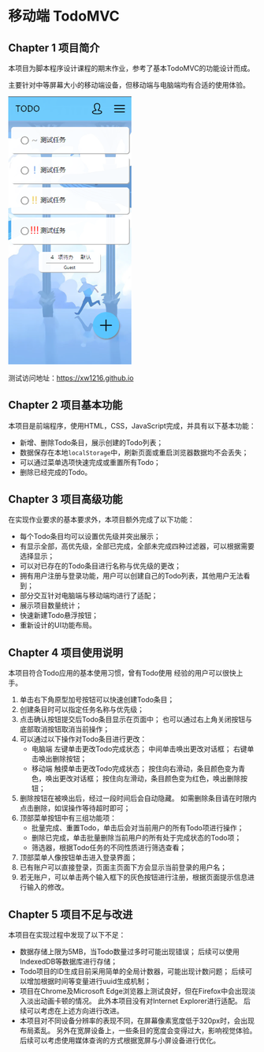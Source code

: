 # 移动端 TodoMVC

 

 

## Chapter 1 项目简介



本项目为脚本程序设计课程的期末作业，参考了基本TodoMVC的功能设计而成。

主要针对中等屏幕大小的移动端设备，但移动端与电脑端均有合适的使用体验。



<img src="./img/screenshot.png" style="zoom:67%;" />



测试访问地址：https://xw1216.github.io



## Chapter 2 项目基本功能



本项目是前端程序，使用HTML，CSS，JavaScript完成，并具有以下基本功能：

- 新增、删除Todo条目，展示创建的Todo列表；
- 数据保存在本地`localStorage`中，刷新页面或重启浏览器数据均不会丢失；
- 可以通过菜单选项快速完成或重置所有Todo；
- 删除已经完成的Todo。





## Chapter 3 项目高级功能



在实现作业要求的基本要求外，本项目额外完成了以下功能：

- 每个Todo条目均可以设置优先级并突出展示；
- 有显示全部，高优先级，全部已完成，全部未完成四种过滤器，可以根据需要选择显示；
- 可以对已存在的Todo条目进行名称与优先级的更改；
- 拥有用户注册与登录功能，用户可以创建自己的Todo列表，其他用户无法看到；
- 部分交互针对电脑端与移动端均进行了适配；
- 展示项目数量统计；
- 快速新建Todo悬浮按钮；
- 重新设计的UI功能布局。





## Chapter 4 项目使用说明



本项目符合Todo应用的基本使用习惯，曾有Todo使用 经验的用户可以很快上手。

1. 单击右下角原型加号按钮可以快速创建Todo条目；
2. 创建条目时可以指定任务名称与优先级；
3. 点击确认按钮提交后Todo条目显示在页面中；
   也可以通过右上角关闭按钮与底部取消按钮取消当前操作；
4. 可以通过以下操作对Todo条目进行更改：
   - 电脑端
     左键单击更改Todo完成状态；
     中间单击唤出更改对话框；
     右键单击唤出删除按钮；
   - 移动端
     触摸单击更改Todo完成状态；
     按住向右滑动，条目颜色变为青色，唤出更改对话框；
     按住向左滑动，条目颜色变为红色，唤出删除按钮；
5. 删除按钮在被唤出后，经过一段时间后会自动隐藏。
   如需删除条目请在时限内点击删除，如误操作等待超时即可；
6. 顶部菜单按钮中有三组功能项：
   - 批量完成、重置Todo，单击后会对当前用户的所有Todo项进行操作；
   - 删除已完成，单击批量删除当前用户的所有处于完成状态的Todo项；
   - 筛选器，根据Todo任务的不同性质进行筛选查看；
7. 顶部菜单人像按钮单击进入登录界面；
8. 已有账户可以直接登录，页面主页面下方会显示当前登录的用户名；
9. 若无账户，可以单击两个输入框下的灰色按钮进行注册，根据页面提示信息进行输入的修改。





## Chapter 5 项目不足与改进



本项目在实现过程中发现了以下不足：

- 数据存储上限为5MB，当Todo数量过多时可能出现错误；
  后续可以使用IndexedDB等数据库进行存储；
- Todo项目的ID生成目前采用简单的全局计数器，可能出现计数问题；
  后续可以增加根据时间等变量进行uuid生成机制；
- 项目在Chrome及Microsoft Edge浏览器上测试良好，但在Firefox中会出现淡入淡出动画卡顿的情况。
  此外本项目没有对Internet Explorer进行适配。
  后续可以考虑在上述方向进行改进。
- 本项目对不同设备分辨率的表现不同，在屏幕像素宽度低于320px时，会出现布局紊乱。
  另外在宽屏设备上，一些条目的宽度会变得过大，影响视觉体验。
  后续可以考虑使用媒体查询的方式根据宽屏与小屏设备进行优化。




